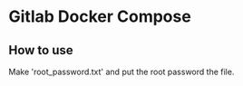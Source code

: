 # Gitlab Docker Compose 

## How to use

Make 'root_password.txt' and put the root password the file.

